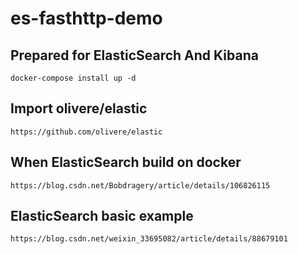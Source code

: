 # es-fasthttp-demo
## Prepared for ElasticSearch And Kibana
````docker-compose install up -d ````
## Import olivere/elastic
````https://github.com/olivere/elastic````
## When ElasticSearch build on docker
````https://blog.csdn.net/Bobdragery/article/details/106826115````
## ElasticSearch basic example
````https://blog.csdn.net/weixin_33695082/article/details/88679101````